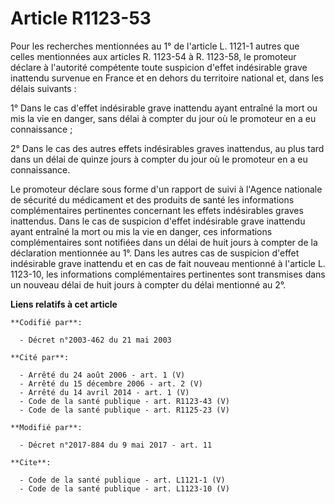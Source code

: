 # Article R1123-53

Pour les recherches mentionnées au 1° de l'article L. 1121-1 autres que celles mentionnées aux articles R. 1123-54 à R.
1123-58, le promoteur déclare à l'autorité compétente toute suspicion d'effet indésirable grave inattendu survenue en France
et en dehors du territoire national et, dans les délais suivants : 

1° Dans le cas d'effet indésirable grave inattendu ayant entraîné la mort ou mis la vie en danger, sans délai à compter du
jour où le promoteur en a eu connaissance ; 

2° Dans le cas des autres effets indésirables graves inattendus, au plus tard dans un délai de quinze jours à compter du jour
où le promoteur en a eu connaissance. 

Le promoteur déclare sous forme d'un rapport de suivi à l'Agence nationale de sécurité du médicament et des produits de santé
les informations complémentaires pertinentes concernant les effets indésirables graves inattendus. Dans le cas de suspicion
d'effet indésirable grave inattendu ayant entraîné la mort ou mis la vie en danger, ces informations complémentaires sont
notifiées dans un délai de huit jours à compter de la déclaration mentionnée au 1°. Dans les autres cas de suspicion d'effet
indésirable grave inattendu et en cas de fait nouveau mentionné à l'article L. 1123-10, les informations complémentaires
pertinentes sont transmises dans un nouveau délai de huit jours à compter du délai mentionné au 2°.

**Liens relatifs à cet article**

	**Codifié par**:

	  - Décret n°2003-462 du 21 mai 2003

	**Cité par**:

	  - Arrêté du 24 août 2006 - art. 1 (V)
	  - Arrêté du 15 décembre 2006 - art. 2 (V)
	  - Arrêté du 14 avril 2014 - art. 1 (V)
	  - Code de la santé publique - art. R1123-43 (V)
	  - Code de la santé publique - art. R1125-23 (V)

	**Modifié par**:

	  - Décret n°2017-884 du 9 mai 2017 - art. 11

	**Cite**:

	  - Code de la santé publique - art. L1121-1 (V)
	  - Code de la santé publique - art. L1123-10 (V)
